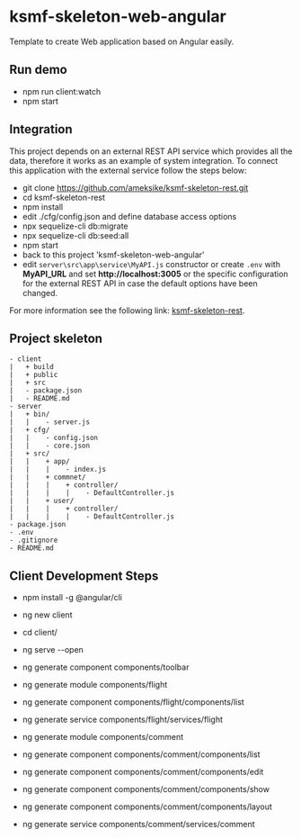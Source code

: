 # ksmf-skeleton-web-angular
Template to create Web application based on Angular easily. 

## Run demo
- npm run client:watch
- npm start 

## Integration 
This project depends on an external REST API service which provides all the data, therefore it works as an example of system integration. To connect this application with the external service follow the steps below:
- git clone https://github.com/ameksike/ksmf-skeleton-rest.git
- cd ksmf-skeleton-rest
- npm install
- edit ./cfg/config.json and define database access options
- npx sequelize-cli db:migrate
- npx sequelize-cli db:seed:all
- npm start
- back to this project 'ksmf-skeleton-web-angular'
- edit ```server\src\app\service\MyAPI.js``` constructor or create ```.env``` with **MyAPI_URL** and set **http://localhost:3005** or the specific configuration for the external REST API in case the default options have been changed.

For more information see the following link: [ksmf-skeleton-rest](https://github.com/ameksike/ksmf-skeleton-rest).

## Project skeleton 
```
- client 
|	+ build
|	+ public
|	+ src
|	- package.json
|	- README.md
- server	
|	+ bin/
|	|    - server.js
|	+ cfg/
|	|    - config.json
|	|    - core.json
|	+ src/
|	|    + app/
|	|    |    - index.js
|	|    + commnet/
| 	|    |    + controller/
|	|    |    |    - DefaultController.js
|	|    + user/
| 	|    |    + controller/
|	|    |    |    - DefaultController.js
- package.json
- .env
- .gitignore
- README.md
```

## Client Development Steps
- npm install -g @angular/cli
- ng new client
- cd client/
- ng serve --open 
- ng generate component components/toolbar

- ng generate module components/flight
- ng generate component components/flight/components/list
- ng generate service components/flight/services/flight

- ng generate module components/comment
- ng generate component components/comment/components/list
- ng generate component components/comment/components/edit
- ng generate component components/comment/components/show
- ng generate component components/comment/components/layout
- ng generate service components/comment/services/comment